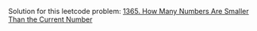 Solution for this leetcode problem: [1365. How Many Numbers Are Smaller Than the Current Number](https://leetcode.com/problems/how-many-numbers-are-smaller-than-the-current-number)
